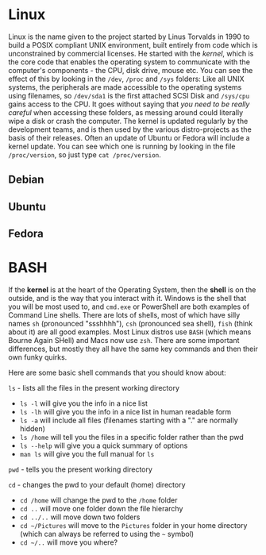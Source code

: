 # Linux

Linux is the name given to the project started by Linus Torvalds in 1990 to build a POSIX compliant UNIX environment, built entirely from code which is unconstrained by commercial licenses. He started with the *kernel*, which is the core code that enables the operating system to communicate with the computer's components - the CPU, disk drive, mouse etc. You can see the effect of this by looking in the ```/dev```, ```/proc``` and ```/sys``` folders: Like all UNIX systems, the peripherals are made accessible to the operating systems using filenames, so ```/dev/sda1``` is the first attached SCSI Disk and ```/sys/cpu``` gains access to the CPU. It goes without saying that *you need to be really careful* when accessing these folders, as messing around could literally wipe a disk or crash the computer. The kernel is updated regularly by the development teams, and is then used by the various distro-projects as the basis of their releases. Often an update of Ubuntu or Fedora will include a kernel update. You can see which one is running by looking in the file ```/proc/version```, so just type ```cat /proc/version```.

## Debian



## Ubuntu

## Fedora

# BASH

If the **kernel** is at the heart of the Operating System, then the **shell** is on the outside, and is the way that you interact with it. Windows is the shell that you will be most used to, and ```cmd.exe``` or PowerShell are both examples of Command Line shells. There are lots of shells, most of which have silly names ```sh``` (pronounced "ssshhhh"), ```csh``` (pronounced sea shell), ```fish``` (think about it) are all good examples. Most Linux distros use ```BASH``` (which means Bourne Again SHell) and Macs now use ```zsh```. There are some important differences, but mostly they all have the same key commands and then their own funky quirks.

Here are some basic shell commands that you should know about:

```ls``` - lists all the files in the present working directory

- ``ls -l`` will give you the info in a nice list
- ```ls -lh``` will give you the info in a nice list in human readable form
- ```ls -a``` will include all files (filenames starting with a "." are normally hidden)
- ```ls /home``` will tell you the files in a specific folder rather than the pwd
- ```ls --help``` will give you a quick summary of options
- ```man ls``` will give you the full manual for ```ls```

```pwd``` - tells you the present working directory

```cd``` - changes the pwd to your default (home) directory

- ```cd /home``` will change the pwd to the ```/home``` folder
- ```cd ..``` will move one folder down the file hierarchy
- ```cd ../..``` will move down two folders
- ```cd ~/Pictures``` will move to the ```Pictures``` folder in your home directory (which can always be referred to using the ```~``` symbol)
- ```cd ~/..``` will move you where?

